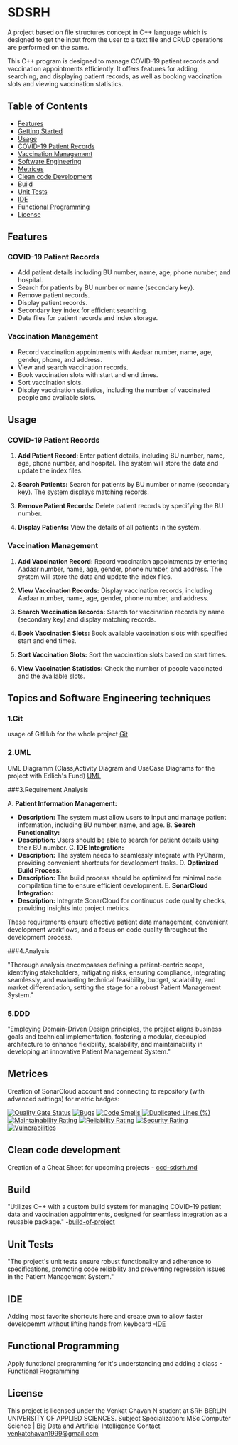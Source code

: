 # SDSRH
A project based on file structures concept in C++ language which is  designed to get the input from the user to a text file and CRUD  operations are performed on the same. 


This C++ program is designed to manage COVID-19 patient records and vaccination appointments efficiently. It offers features for adding, searching, and displaying patient records, as well as booking vaccination slots and viewing vaccination statistics.

## Table of Contents

- [Features](#features)
- [Getting Started](#getting-started)
- [Usage](#usage)
- [COVID-19 Patient Records](#covid-19-patient-records)
- [Vaccination Management](#vaccination-management)
- [Software Engineering](#Topics-and-Software-Engineering-techniques)
- [Metrices](#metrices)
- [Clean code Development](#clean-code-development)
- [Build](#build)
- [Unit Tests](#unit-tests)
- [IDE](#ide)
- [Functional Programming](#functional-programming)
- [License](#license)

## Features

### COVID-19 Patient Records

- Add patient details including BU number, name, age, phone number, and hospital.
- Search for patients by BU number or name (secondary key).
- Remove patient records.
- Display patient records.
- Secondary key index for efficient searching.
- Data files for patient records and index storage.

### Vaccination Management

- Record vaccination appointments with Aadaar number, name, age, gender, phone, and address.
- View and search vaccination records.
- Book vaccination slots with start and end times.
- Sort vaccination slots.
- Display vaccination statistics, including the number of vaccinated people and available slots.

## Usage

### COVID-19 Patient Records

1. **Add Patient Record:** Enter patient details, including BU number, name, age, phone number, and hospital. The system will store the data and update the index files.

2. **Search Patients:** Search for patients by BU number or name (secondary key). The system displays matching records.

3. **Remove Patient Records:** Delete patient records by specifying the BU number.

4. **Display Patients:** View the details of all patients in the system.

### Vaccination Management

1. **Add Vaccination Record:** Record vaccination appointments by entering Aadaar number, name, age, gender, phone number, and address. The system will store the data and update the index files.

2. **View Vaccination Records:** Display vaccination records, including Aadaar number, name, age, gender, phone number, and address.

3. **Search Vaccination Records:** Search for vaccination records by name (secondary key) and display matching records.

4. **Book Vaccination Slots:** Book available vaccination slots with specified start and end times.

5. **Sort Vaccination Slots:** Sort the vaccination slots based on start times.

6. **View Vaccination Statistics:** Check the number of people vaccinated and the available slots.


## Topics and Software Engineering techniques

### 1.Git
usage of GitHub for the whole project
[Git](https://github.com/Venkatchavan/SDSRH/commits/main)

### 2.UML
UML Diagramm  (Class,Activity Diagram and UseCase Diagrams for the project with Edlich's Fund)
[UML](https://github.com/Venkatchavan/SDSRH/tree/develop/UML%20Diagrams)

###3.Requirement Analysis

A. **Patient Information Management:**
   - **Description:** The system must allow users to input and manage patient information, including BU number, name, and age.
B. **Search Functionality:**
   - **Description:** Users should be able to search for patient details using their BU number.
C. **IDE Integration:**
   - **Description:** The system needs to seamlessly integrate with PyCharm, providing convenient shortcuts for development tasks.
D. **Optimized Build Process:**
   - **Description:** The build process should be optimized for minimal code compilation time to ensure efficient development.
E. **SonarCloud Integration:**
   - **Description:** Integrate SonarCloud for continuous code quality checks, providing insights into project metrics.

These requirements ensure effective patient data management, convenient development workflows, and a focus on code quality throughout the development process.

###4.Analysis

"Thorough analysis encompasses defining a patient-centric scope, identifying stakeholders, mitigating risks, ensuring compliance, integrating seamlessly, and evaluating technical feasibility, budget, scalability, and market differentiation, setting the stage for a robust Patient Management System."

### 5.DDD

"Employing Domain-Driven Design principles, the project aligns business goals and technical implementation, fostering a modular, decoupled architecture to enhance flexibility, scalability, and maintainability in developing an innovative Patient Management System."


## Metrices
Creation of SonarCloud account and connecting to repository (with advanced settings) for metric badges:

[![Quality Gate Status](https://sonarcloud.io/api/project_badges/measure?project=Venkatchavan_SDSRH&metric=alert_status)](https://sonarcloud.io/dashboard?id=Venkatchavan_SDSRH)
[![Bugs](https://sonarcloud.io/api/project_badges/measure?project=Venkatchavan_SDSRH&metric=bugs)](https://sonarcloud.io/dashboard?id=Venkatchavan_SDSRH)
[![Code Smells](https://sonarcloud.io/api/project_badges/measure?project=Venkatchavan_SDSRH&metric=code_smells)](https://sonarcloud.io/dashboard?id=Venkatchavan_SDSRH)
[![Duplicated Lines (%)](https://sonarcloud.io/api/project_badges/measure?project=Venkatchavan_SDSRH&metric=duplicated_lines_density)](https://sonarcloud.io/dashboard?id=Venkatchavan_SDSRH)
[![Maintainability Rating](https://sonarcloud.io/api/project_badges/measure?project=Venkatchavan_SDSRH&metric=sqale_rating)](https://sonarcloud.io/dashboard?id=Venkatchavan_SDSRH)
[![Reliability Rating](https://sonarcloud.io/api/project_badges/measure?project=Venkatchavan_SDSRH&metric=reliability_rating)](https://sonarcloud.io/dashboard?id=Venkatchavan_SDSRH)
[![Security Rating](https://sonarcloud.io/api/project_badges/measure?project=Venkatchavan_SDSRH&metric=security_rating)](https://sonarcloud.io/dashboard?id=Venkatchavan_SDSRH)
[![Vulnerabilities](https://sonarcloud.io/api/project_badges/measure?project=Venkatchavan_SDSRH&metric=vulnerabilities)](https://sonarcloud.io/dashboard?id=Venkatchavan_SDSRH)


## Clean code development

Creation of a Cheat Sheet for upcoming projects - [ccd-sdsrh.md](https://github.com/Venkatchavan/SDSRH/blob/1b9eefd12c6a1c8141f0645d0fcad34efc3137b6/ccd-sdsrh.md)

## Build

"Utilizes C++ with a custom build system for managing COVID-19 patient data and vaccination appointments, designed for seamless integration as a reusable package."
-[build-of-project](https://github.com/Venkatchavan/SDSRH/blob/31251148b1c798fda081937a9a0abb818a3e8365/build_of_project.md)

## Unit Tests
"The project's unit tests ensure robust functionality and adherence to specifications, promoting code reliability and preventing regression issues in the Patient Management System."

## IDE

Adding most favorite shortcuts here and create own to allow faster developemnt without lifting hands from keyboard
-[IDE](https://github.com/Venkatchavan/SDSRH/blob/b2abb86d4edbd729e6f60a8ecf2ab4c7e46ee24b/IDE)

## Functional Programming

Apply functional programming for it's understanding and adding a class
-[Functional Programming](https://github.com/Venkatchavan/SDSRH/blob/5acdd244c7b1416cf94fc53c0b02d4ba1942b46e/functional-programming.md)


## License

This project is licensed under the Venkat Chavan N student at SRH BERLIN UNIVERSITY OF APPLIED SCIENCES.
Subject Specialization: MSc Computer Science | Big Data and Artificial Intelligence 
Contact venkatchavan1999@gmail.com 

